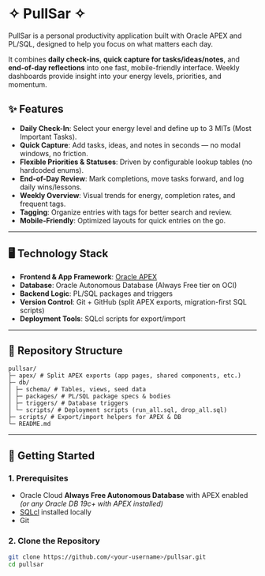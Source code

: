 # ✧ PullSar ✧

PullSar is a personal productivity application built with Oracle APEX and PL/SQL, designed to help you focus on what matters each day.

It combines **daily check-ins**, **quick capture for tasks/ideas/notes**, and **end-of-day reflections** into one fast, mobile-friendly interface. Weekly dashboards provide insight into your energy levels, priorities, and momentum.

## ✨ Features

- **Daily Check-In**: Select your energy level and define up to 3 MITs (Most Important Tasks).
- **Quick Capture**: Add tasks, ideas, and notes in seconds — no modal windows, no friction.
- **Flexible Priorities & Statuses**: Driven by configurable lookup tables (no hardcoded enums).
- **End-of-Day Review**: Mark completions, move tasks forward, and log daily wins/lessons.
- **Weekly Overview**: Visual trends for energy, completion rates, and frequent tags.
- **Tagging**: Organize entries with tags for better search and review.
- **Mobile-Friendly**: Optimized layouts for quick entries on the go.

---

## 🖥 Technology Stack

- **Frontend & App Framework**: [Oracle APEX](https://apex.oracle.com/)
- **Database**: Oracle Autonomous Database (Always Free tier on OCI)
- **Backend Logic**: PL/SQL packages and triggers
- **Version Control**: Git + GitHub (split APEX exports, migration-first SQL scripts)
- **Deployment Tools**: SQLcl scripts for export/import

---

## 📂 Repository Structure
```
pullsar/
├─ apex/ # Split APEX exports (app pages, shared components, etc.)
├─ db/
│ ├─ schema/ # Tables, views, seed data
│ ├─ packages/ # PL/SQL package specs & bodies
│ ├─ triggers/ # Database triggers
│ └─ scripts/ # Deployment scripts (run_all.sql, drop_all.sql)
├─ scripts/ # Export/import helpers for APEX & DB
└─ README.md
```

---

## 🚀 Getting Started

### 1. Prerequisites
- Oracle Cloud **Always Free Autonomous Database** with APEX enabled  
  *(or any Oracle DB 19c+ with APEX installed)*
- [SQLcl](https://www.oracle.com/database/technologies/appdev/sqlcl.html) installed locally
- Git

### 2. Clone the Repository
```bash
git clone https://github.com/<your-username>/pullsar.git
cd pullsar
